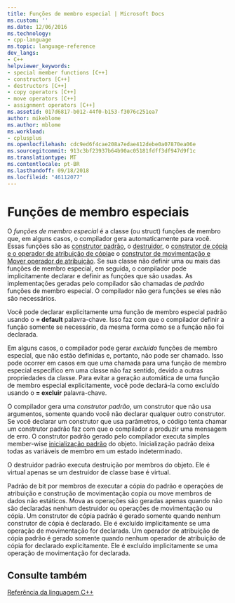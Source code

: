 ```yaml
---
title: Funções de membro especial | Microsoft Docs
ms.custom: ''
ms.date: 12/06/2016
ms.technology:
- cpp-language
ms.topic: language-reference
dev_langs:
- C++
helpviewer_keywords:
- special member functions [C++]
- constructors [C++]
- destructors [C++]
- copy operators [C++]
- move operators [C++]
- assignment operators [C++]
ms.assetid: 017d6817-b012-44f0-b153-f3076c251ea7
author: mikeblome
ms.author: mblome
ms.workload:
- cplusplus
ms.openlocfilehash: cdc9ed6f4cae208a7edae412debe0a07870ea06e
ms.sourcegitcommit: 913c3bf23937b64b90ac05181fdff3df947d9f1c
ms.translationtype: MT
ms.contentlocale: pt-BR
ms.lasthandoff: 09/18/2018
ms.locfileid: "46112077"
---
```

# <a name="special-member-functions"></a>Funções de membro especiais

O *funções de membro especial* é a classe (ou struct) funções de membro que, em alguns casos, o compilador gera automaticamente para você. Essas funções são as [construtor padrão](constructors-cpp.md#default_constructors), o [destruidor](destructors-cpp.md), o [construtor de cópia e o operador de atribuição de cópia](copy-constructors-and-copy-assignment-operators-cpp.md)e o [construtor de movimentação e Mover operador de atribuição](move-constructors-and-move-assignment-operators-cpp.md). Se sua classe não definir uma ou mais das funções de membro especial, em seguida, o compilador pode implicitamente declarar e definir as funções que são usadas. As implementações geradas pelo compilador são chamadas de *padrão* funções de membro especial. O compilador não gera funções se eles não são necessários.

Você pode declarar explicitamente uma função de membro especial padrão usando o **= default** palavra-chave. Isso faz com que o compilador definir a função somente se necessário, da mesma forma como se a função não foi declarada.

Em alguns casos, o compilador pode gerar *excluído* funções de membro especial, que não estão definidas e, portanto, não pode ser chamado. Isso pode ocorrer em casos em que uma chamada para uma função de membro especial específico em uma classe não faz sentido, devido a outras propriedades da classe. Para evitar a geração automática de uma função de membro especial explicitamente, você pode declará-la como excluído usando o **= excluir** palavra-chave.

O compilador gera uma *construtor padrão*, um construtor que não usa argumentos, somente quando você não declarar qualquer outro construtor. Se você declarar um construtor que usa parâmetros, o código tenta chamar um construtor padrão faz com que o compilador a produzir uma mensagem de erro. O construtor padrão gerado pelo compilador executa simples member-wise [inicialização padrão](initializers.md#default_initialization) do objeto. Inicialização padrão deixa todas as variáveis de membro em um estado indeterminado.

O destruidor padrão executa destruição por membros do objeto. Ele é virtual apenas se um destruidor de classe base é virtual.

Padrão de bit por membros de executar a cópia do padrão e operações de atribuição e construção de movimentação copia ou move membros de dados não estáticos. Mova as operações são geradas apenas quando não são declaradas nenhum destruidor ou operações de movimentação ou cópia. Um construtor de cópia padrão é gerado somente quando nenhum construtor de cópia é declarado. Ele é excluído implicitamente se uma operação de movimentação for declarada. Um operador de atribuição de cópia padrão é gerado somente quando nenhum operador de atribuição de cópia for declarado explicitamente. Ele é excluído implicitamente se uma operação de movimentação for declarada.

## <a name="see-also"></a>Consulte também

[Referência da linguagem C++](cpp-language-reference.md)
